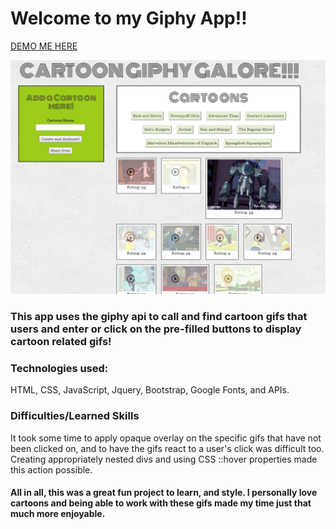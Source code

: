 # Welcome to my Giphy App!!

[DEMO ME HERE](http://enigmatic-springs-91293.herokuapp.com/)

![site preview](https://github.com/An26/giphyApp/blob/master/assets/images/ScreenShot.PNG)

### This app uses the giphy api to call and find cartoon gifs that users and enter or click on the pre-filled buttons to display cartoon related gifs! 

### Technologies used:
HTML, CSS, JavaScript, Jquery, Bootstrap, Google Fonts, and APIs.

### Difficulties/Learned Skills
It took some time to apply opaque overlay on the specific gifs that have not been clicked on, and to have the gifs react to a user's click was difficult too. Creating appropriately nested divs and using CSS ::hover properties made this action possible. 

#### All in all, this was a great fun project to learn, and style. I personally love cartoons and being able to work with these gifs made my time just that much more enjoyable. 

